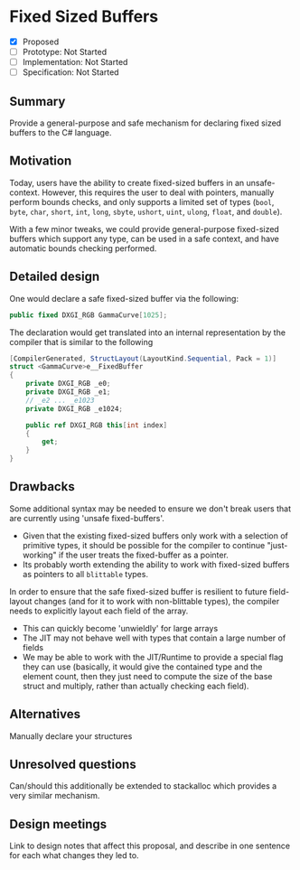 # Fixed Sized Buffers

* [x] Proposed
* [ ] Prototype: Not Started
* [ ] Implementation: Not Started
* [ ] Specification: Not Started

## Summary
[summary]: #summary

Provide a general-purpose and safe mechanism for declaring fixed sized buffers to the C# language.

## Motivation
[motivation]: #motivation

Today, users have the ability to create fixed-sized buffers in an unsafe-context. However, this requires the user to deal with pointers, manually perform bounds checks, and only supports a limited set of types (`bool`, `byte`, `char`, `short`, `int`, `long`, `sbyte`, `ushort`, `uint`, `ulong`, `float`, and `double`).

With a few minor tweaks, we could provide general-purpose fixed-sized buffers which support any type, can be used in a safe context, and have automatic bounds checking performed.

## Detailed design
[design]: #detailed-design

One would declare a safe fixed-sized buffer via the following:

```C#
public fixed DXGI_RGB GammaCurve[1025];
```

The declaration would get translated into an internal representation by the compiler that is similar to the following

```C#
[CompilerGenerated, StructLayout(LayoutKind.Sequential, Pack = 1)]
struct <GammaCurve>e__FixedBuffer
{
    private DXGI_RGB _e0;
    private DXGI_RGB _e1;
    // _e2 ... _e1023
    private DXGI_RGB _e1024;

    public ref DXGI_RGB this[int index]
    {
        get;
    }
}
```

## Drawbacks
[drawbacks]: #drawbacks

Some additional syntax may be needed to ensure we don't break users that are currently using 'unsafe fixed-buffers'.
* Given that the existing fixed-sized buffers only work with a selection of primitive types, it should be possible for the compiler to continue "just-working" if the user treats the fixed-buffer as a pointer.
* Its probably worth extending the ability to work with fixed-sized buffers as pointers to all `blittable` types.

In order to ensure that the safe fixed-sized buffer is resilient to future field-layout changes (and for it to work with non-blittable types), the compiler needs to explicitly layout each field of the array.
* This can quickly become 'unwieldly' for large arrays
* The JIT may not behave well with types that contain a large number of fields
 * We may be able to work with the JIT/Runtime to provide a special flag they can use (basically, it would give the contained type and the element count, then they just need to compute the size of the base struct and multiply, rather than actually checking each field).

## Alternatives
[alternatives]: #alternatives

Manually declare your structures

## Unresolved questions
[unresolved]: #unresolved-questions

Can/should this additionally be extended to stackalloc which provides a very similar mechanism.

## Design meetings

Link to design notes that affect this proposal, and describe in one sentence for each what changes they led to.
